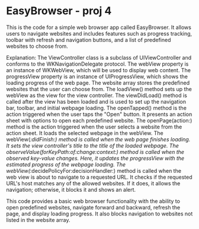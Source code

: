 #  EasyBrowser - proj 4
This is the code for a simple web browser app called EasyBrowser. It allows users to navigate websites and includes features such as progress tracking, toolbar with refresh and navigation buttons, and a list of predefined websites to choose from.


Explanation:
The ViewController class is a subclass of UIViewController and conforms to the WKNavigationDelegate protocol.
The webView property is an instance of WKWebView, which will be used to display web content.
The progressView property is an instance of UIProgressView, which shows the loading progress of the web page.
The website array stores the predefined websites that the user can choose from.
The loadView() method sets up the webView as the view for the view controller.
The viewDidLoad() method is called after the view has been loaded and is used to set up the navigation bar, toolbar, and initial webpage loading.
The openTapped() method is the action triggered when the user taps the "Open" button. It presents an action sheet with options to open each predefined website.
The openPage(action:) method is the action triggered when the user selects a website from the action sheet. It loads the selected webpage in the webView.
The webView(_:didFinish:) method is called when the web page finishes loading. It sets the view controller's title to the title of the loaded webpage.
The observeValue(forKeyPath:of:change:context:) method is called when the observed key-value changes. Here, it updates the progressView with the estimated progress of the webpage loading.
The webView(_:decidePolicyFor:decisionHandler:) method is called when the web view is about to navigate to a requested URL. It checks if the requested URL's host matches any of the allowed websites. If it does, it allows the navigation; otherwise, it blocks it and shows an alert.


This code provides a basic web browser functionality with the ability to open predefined websites, navigate forward and backward, refresh the page, and display loading progress. It also blocks navigation to websites not listed in the website array.

